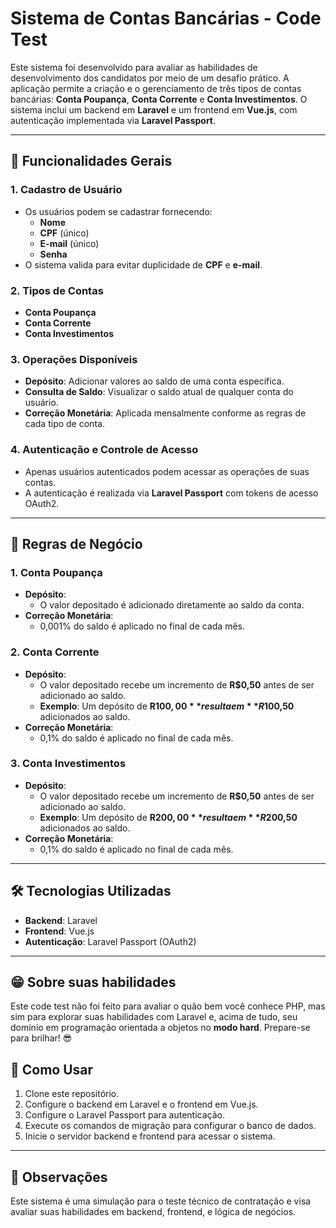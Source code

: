 # Sistema de Contas Bancárias - Code Test

Este sistema foi desenvolvido para avaliar as habilidades de desenvolvimento dos candidatos por meio de um desafio prático. A aplicação permite a criação e o gerenciamento de três tipos de contas bancárias: **Conta Poupança**, **Conta Corrente** e **Conta Investimentos**. O sistema inclui um backend em **Laravel** e um frontend em **Vue.js**, com autenticação implementada via **Laravel Passport**.

---

## 🚀 Funcionalidades Gerais

### 1. Cadastro de Usuário
- Os usuários podem se cadastrar fornecendo:
  - **Nome**
  - **CPF** (único)
  - **E-mail** (único)
  - **Senha**
- O sistema valida para evitar duplicidade de **CPF** e **e-mail**.

### 2. Tipos de Contas
- **Conta Poupança**
- **Conta Corrente**
- **Conta Investimentos**

### 3. Operações Disponíveis
- **Depósito**: Adicionar valores ao saldo de uma conta específica.
- **Consulta de Saldo**: Visualizar o saldo atual de qualquer conta do usuário.
- **Correção Monetária**: Aplicada mensalmente conforme as regras de cada tipo de conta.

### 4. Autenticação e Controle de Acesso
- Apenas usuários autenticados podem acessar as operações de suas contas.
- A autenticação é realizada via **Laravel Passport** com tokens de acesso OAuth2.

---

## 📜 Regras de Negócio

### 1. Conta Poupança
- **Depósito**:
  - O valor depositado é adicionado diretamente ao saldo da conta.
- **Correção Monetária**:
  - 0,001% do saldo é aplicado no final de cada mês.

### 2. Conta Corrente
- **Depósito**:
  - O valor depositado recebe um incremento de **R$0,50** antes de ser adicionado ao saldo.
  - **Exemplo**: Um depósito de **R$100,00** resulta em **R$100,50** adicionados ao saldo.
- **Correção Monetária**:
  - 0,1% do saldo é aplicado no final de cada mês.

### 3. Conta Investimentos
- **Depósito**:
  - O valor depositado recebe um incremento de **R$0,50** antes de ser adicionado ao saldo.
  - **Exemplo**: Um depósito de **R$200,00** resulta em **R$200,50** adicionados ao saldo.
- **Correção Monetária**:
  - 0,1% do saldo é aplicado no final de cada mês.

---

## 🛠️ Tecnologias Utilizadas
- **Backend**: Laravel
- **Frontend**: Vue.js
- **Autenticação**: Laravel Passport (OAuth2)

---

## 😁 Sobre suas habilidades
Este code test não foi feito para avaliar o quão bem você conhece PHP, mas sim para explorar suas habilidades com Laravel e, acima de tudo, seu domínio em programação orientada a objetos no **modo hard**. Prepare-se para brilhar! 😎

## 🏁 Como Usar
1. Clone este repositório.
2. Configure o backend em Laravel e o frontend em Vue.js.
3. Configure o Laravel Passport para autenticação.
4. Execute os comandos de migração para configurar o banco de dados.
5. Inicie o servidor backend e frontend para acessar o sistema.

---

## 📢 Observações
Este sistema é uma simulação para o teste técnico de contratação e visa avaliar suas habilidades em backend, frontend, e lógica de negócios.
